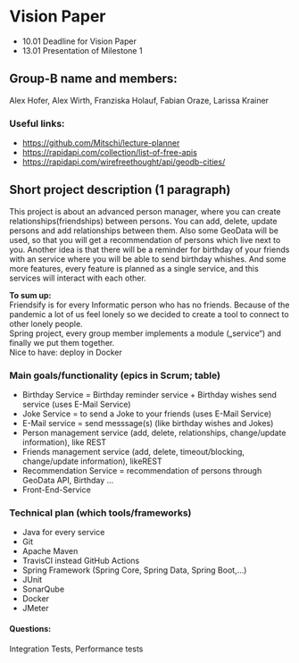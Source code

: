# Vision Paper

* 10.01 Deadline for Vision Paper
* 13.01 Presentation of Milestone 1

## Group-B name and members:

Alex Hofer, Alex Wirth, Franziska Holauf, Fabian Oraze, Larissa Krainer

### Useful links:
* https://github.com/Mitschi/lecture-planner 
* https://rapidapi.com/collection/list-of-free-apis 
* https://rapidapi.com/wirefreethought/api/geodb-cities/ 



## Short project description (1 paragraph)

<p>This project is about an advanced person manager, where you can create relationships(friendships) between persons. You can add, delete, update persons and add relationships between them. Also some GeoData will be used, so that you will get a recommendation of persons which live next to you. Another idea is that there will be a reminder for birthday of your friends with an service where you will be able to send birthday whishes. And some more features, every feature is planned as a single service, and this services will interact with each other. </p>
<p><b>To sum up:</b><br>
Friendsify is for every Informatic person who has no friends. Because of the pandemic a lot of us feel lonely so we decided to create a tool to connect to other lonely people.<br>
Spring project, every group member implements a module („service“) and finally we put them together.<br>
Nice to have: deploy in Docker</p>

### Main goals/functionality (epics in Scrum; table)
* Birthday Service = Birthday reminder service + Birthday wishes send service (uses E-Mail Service) 
* Joke Service = to send a Joke to your friends (uses E-Mail Service)
* E-Mail service = send messsage(s) (like birthday wishes and Jokes)
* Person management service (add, delete, relationships, change/update information), like REST 
* Friends management service (add, delete, timeout/blocking, change/update information), likeREST
* Recommendation Service = recommendation of persons through GeoData API, Birthday ...
* Front-End-Service


### Technical plan (which tools/frameworks)

* Java for every service
* Git
* Apache Maven 
* TravisCI   instead GitHub Actions
* Spring Framework (Spring Core, Spring Data, Spring Boot,…)
* JUnit
* SonarQube
* Docker
* JMeter

#### Questions:
Integration Tests, Performance tests


